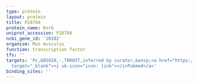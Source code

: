 ```yaml
---
type: protein
layout: protein
title: P28704
protein_name: Rxrb
uniprot_accession: P28704
ncbi_gene_id: '20182'
organism: Mus musculus
function: transcription factor
tfs: ''
targets: 'Pc,Q05920,-,TRRUST,inferred by curator,&ensp;<a href="https://www.ncbi.nlm.nih.gov/pubmed/?term=15917242%5Buid%5D"
  target="_blank"><i uk-icon="icon: link"></i>Pubmed</a>'
binding_sites: ''
---
```

